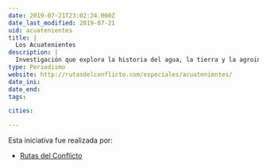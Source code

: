 ```yaml
---
date: 2019-07-21T23:02:24.000Z
date_last_modified: 2019-07-21
uid: acuatenientes
title: |
  Los Acuatenientes
description: |
  Investigación que explora la historia del agua, la tierra y la agroindustria de la palma de aceite en María La Baja, Bolívar, Colombia.
type: Periodismo
website: http://rutasdelconflicto.com/especiales/acuatenientes/
date_ini: 
date_end: 
tags:

cities: 

---
```


Esta iniciativa fue realizada por:

- [Rutas del Conflicto](/organizaciones/rutas-del-conflicto)
